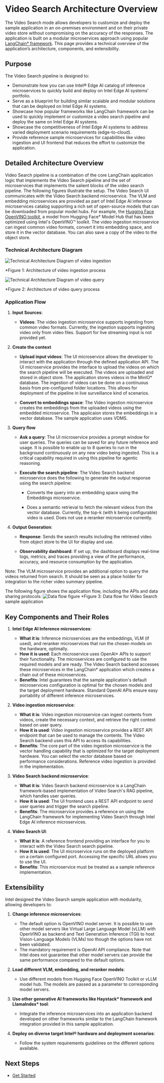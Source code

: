 # Video Search Architecture Overview

The Video Search mode allows developers to customize and deploy the sample application in an on-premises environment and on their private video store without compromising on the accuracy of the responses. The application is built on a modular microservices approach using popular [LangChain\* framework](https://www.langchain.com/). This page provides a technical overview of the application’s architecture, components, and extensibility.

## Purpose

The Video Search pipeline is designed to:
- Demonstrate how you can use Intel® Edge AI catalog of inference microservices to quickly build and deploy on Intel Edge AI systems' portfolio. 
- Serve as a blueprint for building similar scalable and modular solutions that can be deployed on Intel Edge AI systems.
- Showcase how popular frameworks like LangChain framework can be used to quickly implement or customize a video search pipeline and deploy the same on Intel Edge AI systems.
- Showcase the competitiveness of Intel Edge AI systems to address varied deployment scenario requirements (edge-to-cloud).
- Provide reference sample microservices for capabilities like video ingestion and UI frontend that reduces the effort to customize the application.

## Detailed Architecture Overview
<!--
**User Stories Addressed**:
- **US-7: Understanding the Architecture**  
  - **As a developer**, I want to understand the architecture and components of the application, so that I can identify customization or integration points.

**Acceptance Criteria**:
1. An architectural diagram with labeled components.
2. Descriptions of each component and their roles.
3. How components interact and support extensibility.
-->

Video Search pipeline is a combination of the core LangChain application logic that implements the Video Search pipeline and the set of microservices that implements the salient blocks of the video search pipeline. The following figures illustrate the setup. The Video Search UI communicates with the Video Search backend microservice. The VLM and embedding microservices are provided as part of Intel Edge AI inference microservices catalog supporting a rich set of open-source models that can be downloaded from popular model hubs. For example, the [Hugging Face OpenVINO toolkit](https://huggingface.co/OpenVINO), a model from Hugging Face\* Model Hub that has been optimized using Intel's OpenVINO™ toolkit. The video ingestion microservice can ingest common video formats, convert it into embedding space, and store it in the vector database. You can also save a copy of the video to the object store.

### Technical Architecture Diagram
![Technical Architecture Diagram of video ingestion](./images/TEAI_VideoSearch_Arch-ingest.png)

*Figure 1: Architecture of video ingestion process

![Technical Architecture Diagram of video query](./images/TEAI_VideoSearch_Arch-query.png)

*Figure 2: Architecture of video query process

### Application Flow
1. **Input Sources**:
   - **Videos**: The video ingestion microservice supports ingesting from common video formats. Currently, the ingestion supports ingesting video only from video files. Support for live streaming input is not provided yet.
   
2. **Create the context**

   - **Upload input videos**: The UI microservice allows the developer to interact with the application through the defined application API. The UI microservice provides the interface to upload the videos on which the search pipeline will be executed. The videos are uploaded and stored in object store. The application stores videos in the MinIO\* database. The ingestion of videos can be done on a continuous basis from pre-configured folder locations. This allows for deployment of the pipeline in live surveillance kind of scenarios.
   
   - **Convert to embeddings space**: The Video ingestion microservice creates the embeddings from the uploaded videos using the embedded microservice. The applicaion stores the embeddings in a vector database. The sample application uses VDMS.
   
3. **Query flow**

   - **Ask a query**: The UI microservice provides a prompt window for user queries. The queries can be saved for any future reference and usage. It is possible to enable up to 8 queries to run in the background continuously on any new video being ingested. This is a critical capability required in using this pipeline for agentic reasoning.
   
   - **Execute the search pipeline**: The Video Search backend microservice does the following to generate the output response using the search pipeline:
      - Converts the query into an embedding space using the Embeddings microservice.
	  
      - Does a semantic retrieval to fetch the relevant videos from the vector database. Currently, the top-k (with k being configurable) video is used. Does not use a reranker microservice currently.
	  
4. **Output Generation**:
   - **Response**: Sends the search results including the retrieved video from object store to the UI for display and use.
   
   - **Observability dashboard**: If set up, the dashboard displays real-time logs, metrics, and traces providing a view of the performance, accuracy, and resource consumption by the application.  

Note: The VLM microservice provides an additional option to query the videos returned from search. It should be seen as a place holder for integration to the richer video summary pipeline.

The following figure shows the application flow, including the APIs and data sharing protocols:
![Data flow figure](./images/VideoSearch-request.jpg)
*Figure 3: Data flow for Video Search sample application

## Key Components and Their Roles
<!--
**Guidelines**:
- Provide a short description for each major component.
- Explain how it contributes to the application and its benefits.
-->

1. **Intel Edge AI Inference microservices**:
   - **What it is**: Inference microservices are the embeddings, VLM (if used), and reranker microservices that run the chosen models on the hardware, optimally. 
   - **How it is used**: Each microservice uses OpenAI\* APIs to support their functionality. The microservices are configured to use the required models and are ready. The Video Search backend accesses these microservices in the LangChain\* application which creates a chain out of these microservices.
   - **Benefits**: Intel guarantees that the sample application's default microservices configuration is optimal for the chosen models and the target deployment hardware. Standard OpenAI APIs ensure easy portability of different inference microservices.

2. **Video ingestion microservice**:
   - **What it is**: Video ingestion microservice can ingest contents from videos, create the necessary context, and retrieve the right context based on user query.
   - **How it is used**: Video ingestion microservice provides a REST API endpoint that can be used to manage the contents. The Video Search backend uses this API to access its capabilities.
   - **Benefits**: The core part of the video ingestion microservice is the vector handling capability that is optimized for the target deployment hardware. You can select the vector database based on performance considerations. Reference video ingestion is provided in the implementation.

3. **Video Search backend microservice**:
   - **What it is**: Video Search backend microservice is a LangChain framework-based implementation of Video Search's RAG pipeline, which handles user queries.
   - **How it is used**: The UI frontend uses a REST API endpoint to send user queries and trigger the search pipeline.
   - **Benefits**: The microservice provides a reference on using the LangChain framework for implementing Video Search through Intel Edge AI inference microservices.

4. **Video Search UI**:
   - **What it is**: A reference frontend providing an interface for you to interact with the Video Search search pipeline.
   - **How it is used**: The UI microservice runs on the deployed platform on a certain configured port. Accessing the specific URL allows you to use the UI.
   - **Benefits**: This microservice must be treated as a sample reference implementation.

## Extensibility

Intel designed the Video Search sample application with modularity, allowing developers to:

1. **Change inference microservices**:

   - The default option is OpenVINO model server. It is possible to use other model servers like Virtual Large Language Model (vLLM) with OpenVINO as backend and Text Generation Inference (TGI) to host Vision-Language Models (VLMs) too though the options have not been validated.
   - The mandatory requirement is OpenAI API compliance. Note that Intel does not guarantee that other model servers can provide the same performance compared to the default options.
   
2. **Load different VLM, embedding, and reranker models**:

   - Use different models from Hugging Face OpenVINO Toolkit or vLLM model hub. The models are passed as a parameter to corresponding model servers.
   
3. **Use other generative AI frameworks like Haystack\* framework and LlamaIndex\* tool**:

   - Integrate the inference microservices into an application backend developed on other frameworks similar to the LangChain framework integration provided in this sample application.
   
4. **Deploy on diverse target Intel® hardware and deployment scenarios**:

   - Follow the system requirements guidelines on the different options available.

## Next Steps
- [Get Started](./get-started.md)